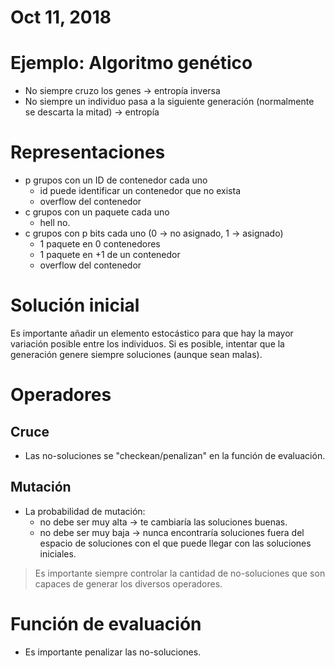 # Oct 11, 2018

# Ejemplo: Algoritmo genético

- No siempre cruzo los genes → entropía inversa
- No siempre un individuo pasa a la siguiente generación (normalmente se descarta la mitad) → entropía

# Representaciones

- p grupos con un ID de contenedor cada uno
    - id puede identificar un contenedor que no exista
    - overflow del contenedor
- c grupos con un paquete cada uno
    - hell no.
- c grupos con p bits cada uno (0 → no asignado, 1 → asignado)
    - 1 paquete en 0 contenedores
    - 1 paquete en +1 de un contenedor
    - overflow del contenedor

# Solución inicial

Es importante añadir un elemento estocástico para que hay la mayor variación posible entre los individuos. Si es posible, intentar que la generación genere siempre soluciones (aunque sean malas).

# Operadores

## Cruce

- Las no-soluciones se "checkean/penalizan" en la función de evaluación.

## Mutación

- La probabilidad de mutación:
    - no debe ser muy alta → te cambiaría las soluciones buenas.
    - no debe ser muy baja → nunca encontraría soluciones fuera del espacio de soluciones con el que puede llegar con las soluciones iniciales.

> Es importante siempre controlar la cantidad de no-soluciones que son capaces de generar los diversos operadores.

# Función de evaluación

- Es importante penalizar las no-soluciones.
